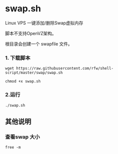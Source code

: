 # swap.sh

Linux VPS 一键添加/删除Swap虚拟内存

脚本不支持OpenVZ架构。

根目录会创建一个 swapfile 文件。


### 1. 下载脚本

```
wget https://raw.githubusercontent.com/rfw/shell-script/master/swap/swap.sh

chmod +x swap.sh
```

### 2.运行

```
./swap.sh
```

## 其他说明

### 查看swap 大小

```
free -m
```



